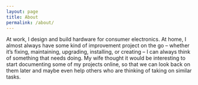 ```yaml
---
layout: page
title: About
permalink: /about/
---
```


At work, I design and build hardware for consumer electronics. At home, I almost always have some kind of improvement project on the go – whether it’s fixing, maintaining, upgrading, installing, or creating – I can always think of something that needs doing. My wife thought it would be interesting to start documenting some of my projects online, so that we can look back on them later and maybe even help others who are thinking of taking on similar tasks.
